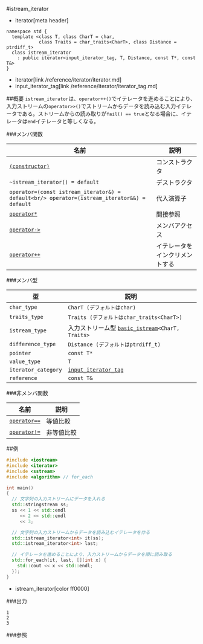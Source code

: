 #istream_iterator
* iterator[meta header]

```
namespace std {
  template <class T, class CharT = char,
            class Traits = char_traits<CharT>, class Distance = ptrdiff_t>
  class istream_iterator
    : public iterator<input_iterator_tag, T, Distance, const T*, const T&>
}
```
* iterator[link /reference/iterator/iterator.md]
* input_iterator_tag[link /reference/iterator/iterator_tag.md]

##概要
`istream_iterator`は、`operator++()`でイテレータを進めることにより、入力ストリームの`operator>>()`でストリームからデータを読み込む入力イテレータである。ストリームからの読み取りが`fail() == true`となる場合に、イテレータは`end`イテレータと等しくなる。


###メンバ関数

| 名前 | 説明 |
|----------------------------------------------------|-----------------------------------------------|
| [`(constructor)`](./istream_iterator/op_constructor.md) | コンストラクタ |
| `~istream_iterator() = default` | デストラクタ |
| `operator=(const istream_iterator&) = default<br/> operator=(istream_iterator&&) = default` | 代入演算子 |
| [`operator*`](./istream_iterator/op_deref.md) | 間接参照 |
| [`operator->`](./istream_iterator/op_arrow.md) | メンバアクセス |
| [`operator++`](./istream_iterator/op_increment.md) | イテレータをインクリメントする |


###メンバ型

| 型 | 説明 |
|---------------------|------------------------------------------------------------------------------------------|
| `char_type`         | `CharT (デフォルトはchar)` |
| `traits_type`       | `Traits (デフォルトはchar_traits<CharT>)` |
| `istream_type`      | 入力ストリーム型 [`basic_istream`](/reference/istream/basic_istream.md)`<CharT, Traits>` |
| `difference_type`   | `Distance (デフォルトはptrdiff_t)` |
| `pointer`           | `const T*` |
| `value_type`        | `T` |
| `iterator_category` | [`input_iterator_tag`](/reference/iterator/iterator_tag.md) |
| `reference`         | `const T&` |


###非メンバ関数

| 名前 | 説明 |
|----------------------------------------------------|------------|
| [`operator==`](./istream_iterator/op_equal.md)     | 等値比較   |
| [`operator!=`](./istream_iterator/op_not_equal.md) | 非等値比較 |


##例
```cpp
#include <iostream>
#include <iterator>
#include <sstream>
#include <algorithm> // for_each

int main()
{
  // 文字列の入力ストリームにデータを入れる
  std::stringstream ss;
  ss << 1 << std::endl
     << 2 << std::endl
     << 3;

  // 文字列の入力ストリームからデータを読み込むイテレータを作る
  std::istream_iterator<int> it(ss);
  std::istream_iterator<int> last;

  // イテレータを進めることにより、入力ストリームからデータを順に読み取る
  std::for_each(it, last, [](int x) {
    std::cout << x << std::endl;
  });
}
```
* istream_iterator[color ff0000]


###出力
```
1
2
3
```

###参照



